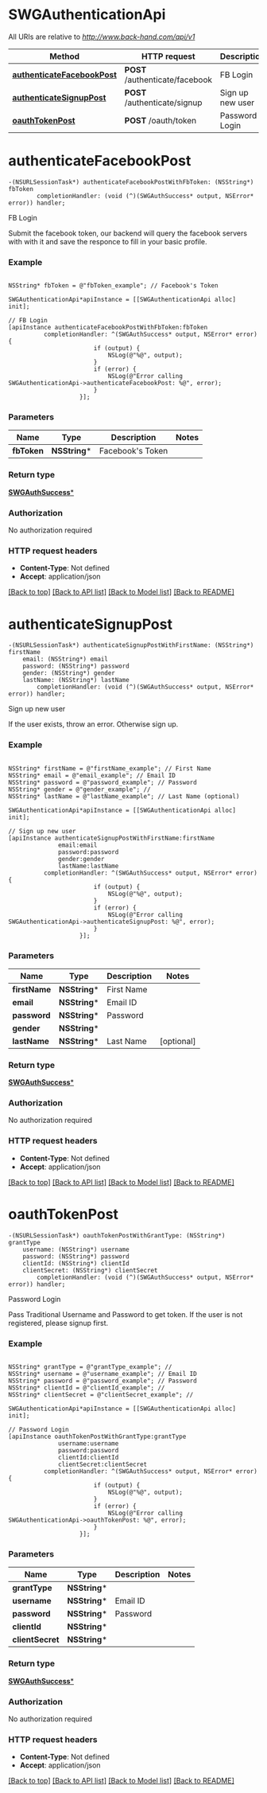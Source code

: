 # SWGAuthenticationApi

All URIs are relative to *http://www.back-hand.com/api/v1*

Method | HTTP request | Description
------------- | ------------- | -------------
[**authenticateFacebookPost**](SWGAuthenticationApi.md#authenticatefacebookpost) | **POST** /authenticate/facebook | FB Login
[**authenticateSignupPost**](SWGAuthenticationApi.md#authenticatesignuppost) | **POST** /authenticate/signup | Sign up new user
[**oauthTokenPost**](SWGAuthenticationApi.md#oauthtokenpost) | **POST** /oauth/token | Password Login


# **authenticateFacebookPost**
```objc
-(NSURLSessionTask*) authenticateFacebookPostWithFbToken: (NSString*) fbToken
        completionHandler: (void (^)(SWGAuthSuccess* output, NSError* error)) handler;
```

FB Login

Submit the facebook token, our backend will query the facebook servers with with it and save the responce to fill in your basic profile.

### Example 
```objc

NSString* fbToken = @"fbToken_example"; // Facebook's Token

SWGAuthenticationApi*apiInstance = [[SWGAuthenticationApi alloc] init];

// FB Login
[apiInstance authenticateFacebookPostWithFbToken:fbToken
          completionHandler: ^(SWGAuthSuccess* output, NSError* error) {
                        if (output) {
                            NSLog(@"%@", output);
                        }
                        if (error) {
                            NSLog(@"Error calling SWGAuthenticationApi->authenticateFacebookPost: %@", error);
                        }
                    }];
```

### Parameters

Name | Type | Description  | Notes
------------- | ------------- | ------------- | -------------
 **fbToken** | **NSString***| Facebook&#39;s Token | 

### Return type

[**SWGAuthSuccess***](SWGAuthSuccess.md)

### Authorization

No authorization required

### HTTP request headers

 - **Content-Type**: Not defined
 - **Accept**: application/json

[[Back to top]](#) [[Back to API list]](../README.md#documentation-for-api-endpoints) [[Back to Model list]](../README.md#documentation-for-models) [[Back to README]](../README.md)

# **authenticateSignupPost**
```objc
-(NSURLSessionTask*) authenticateSignupPostWithFirstName: (NSString*) firstName
    email: (NSString*) email
    password: (NSString*) password
    gender: (NSString*) gender
    lastName: (NSString*) lastName
        completionHandler: (void (^)(SWGAuthSuccess* output, NSError* error)) handler;
```

Sign up new user

If the user exists, throw an error. Otherwise sign up.

### Example 
```objc

NSString* firstName = @"firstName_example"; // First Name
NSString* email = @"email_example"; // Email ID
NSString* password = @"password_example"; // Password
NSString* gender = @"gender_example"; // 
NSString* lastName = @"lastName_example"; // Last Name (optional)

SWGAuthenticationApi*apiInstance = [[SWGAuthenticationApi alloc] init];

// Sign up new user
[apiInstance authenticateSignupPostWithFirstName:firstName
              email:email
              password:password
              gender:gender
              lastName:lastName
          completionHandler: ^(SWGAuthSuccess* output, NSError* error) {
                        if (output) {
                            NSLog(@"%@", output);
                        }
                        if (error) {
                            NSLog(@"Error calling SWGAuthenticationApi->authenticateSignupPost: %@", error);
                        }
                    }];
```

### Parameters

Name | Type | Description  | Notes
------------- | ------------- | ------------- | -------------
 **firstName** | **NSString***| First Name | 
 **email** | **NSString***| Email ID | 
 **password** | **NSString***| Password | 
 **gender** | **NSString***|  | 
 **lastName** | **NSString***| Last Name | [optional] 

### Return type

[**SWGAuthSuccess***](SWGAuthSuccess.md)

### Authorization

No authorization required

### HTTP request headers

 - **Content-Type**: Not defined
 - **Accept**: application/json

[[Back to top]](#) [[Back to API list]](../README.md#documentation-for-api-endpoints) [[Back to Model list]](../README.md#documentation-for-models) [[Back to README]](../README.md)

# **oauthTokenPost**
```objc
-(NSURLSessionTask*) oauthTokenPostWithGrantType: (NSString*) grantType
    username: (NSString*) username
    password: (NSString*) password
    clientId: (NSString*) clientId
    clientSecret: (NSString*) clientSecret
        completionHandler: (void (^)(SWGAuthSuccess* output, NSError* error)) handler;
```

Password Login

Pass Traditional Username and Password to get token. If the user is not registered, please signup first.

### Example 
```objc

NSString* grantType = @"grantType_example"; // 
NSString* username = @"username_example"; // Email ID
NSString* password = @"password_example"; // Password
NSString* clientId = @"clientId_example"; // 
NSString* clientSecret = @"clientSecret_example"; // 

SWGAuthenticationApi*apiInstance = [[SWGAuthenticationApi alloc] init];

// Password Login
[apiInstance oauthTokenPostWithGrantType:grantType
              username:username
              password:password
              clientId:clientId
              clientSecret:clientSecret
          completionHandler: ^(SWGAuthSuccess* output, NSError* error) {
                        if (output) {
                            NSLog(@"%@", output);
                        }
                        if (error) {
                            NSLog(@"Error calling SWGAuthenticationApi->oauthTokenPost: %@", error);
                        }
                    }];
```

### Parameters

Name | Type | Description  | Notes
------------- | ------------- | ------------- | -------------
 **grantType** | **NSString***|  | 
 **username** | **NSString***| Email ID | 
 **password** | **NSString***| Password | 
 **clientId** | **NSString***|  | 
 **clientSecret** | **NSString***|  | 

### Return type

[**SWGAuthSuccess***](SWGAuthSuccess.md)

### Authorization

No authorization required

### HTTP request headers

 - **Content-Type**: Not defined
 - **Accept**: application/json

[[Back to top]](#) [[Back to API list]](../README.md#documentation-for-api-endpoints) [[Back to Model list]](../README.md#documentation-for-models) [[Back to README]](../README.md)

